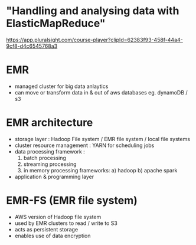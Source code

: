 
# "Handling and analysing data with ElasticMapReduce"
https://app.pluralsight.com/course-player?clipId=62383f93-458f-44a4-9cf8-d4c6545768a3

# EMR
- managed cluster for big data anlaytics
- can move or transform data in & out of aws databases
  eg. dynamoDB / s3


# EMR architecture
- storage layer : Hadoop File system / EMR file system / local file systems
- cluster resource management : YARN for scheduling jobs 
- data processing framework : 
    1. batch processing 
    2. streaming processing
    3. in memory processing 
    frameworks:
    a) hadoop 
    b) apache spark
- application & programming layer 



# EMR-FS (EMR file system)
- AWS version of Hadoop file system
- used by EMR clusters to read / write to S3
- acts as persistent storage
- enables use of data encryption

